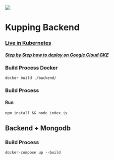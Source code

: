 ![](https://github.com/maiconpintoabreu/Kupping-Backend/.github/workflows/action.yml/badge.svg)
# Kupping Backend

### [Live in Kubernetes](https://kupping.ngrok.io)
##### [Step by Step how to deploy on Google Cloud GKE](GCLOUD.md)

### Build Process Docker
```docker build ./backend/```
### Build Process
#### Run 
```npm install && node index.js```

## Backend + Mongodb
### Build Process
```docker-compose up --build```
